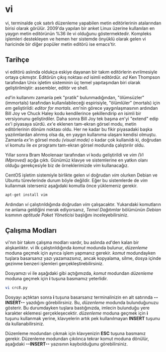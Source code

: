 # vi

vi, terminalde çok satırlı düzenleme yapabilen metin editörlerinin atalarından birisi olarak görülür. 2009'da yapılan bir anket Linux üzerine kullanılan en yaygın metin editörünün %36 ile vi olduğunu göstermektedir. Kompleks işlemleri destekleyen ve hemen her sistemde önyüklü olarak gelen vi haricinde bir diğer popüler metin editörü ise emacs'tir.

## Tarihçe

vi editörü aslında oldukça eskiye dayanan bir takım editörlerin evrilmesiyle ortaya çıkmıştır. Editörün çıkış noktası *ed* isimli editördür. *ed* Ken Thompson tarafından Unix işletim sisteminin üç temel yapıtaşından biri olarak geliştirilmiştir: assembler, editör ve shell.

*ed*'in kullanımı zamanla pek "pratik" bulunmadığından, "ölümsüzler" (immortals) tarafından kullanılabileceği espirisiyle, "ölümlüler" (mortals) için *em* geliştirildi: *editor for mortals*. *em*'nin görece yaygınlaşmasının ardından Bill Joy ve Chuck Haley kodu kendilerince şekillendirip *en* isimli bir versiyonunu geliştirdiler. Daha sonra Bill Joy tek başına *en*'yi "extend" edip *ex*'i piyasaya sürdü. *ex*'e eklenen tam-ekran görsel modu, metin editörlerinin dönüm noktası oldu. Her ne kadar bu fikir piyasadaki başka yazılımlardan alınmış olsa da, en yaygın kullanıma ulaşanı kendisi olmuştu. Zamanla *ex*'in görsel modu *(visual mode)* o kadar çok kullanıldı ki, doğrudan *vi* komutu ile *ex* programı tam-ekran görsel modunda çalıştırılır oldu.

Yıllar sonra Bram Moolenaar tarafından *vi* kodu geliştirildi ve *vim* *(Vi IMproved)* açığa çıktı. Günümüz klavye ve sistemlerine en yatkın olanı olduğu gerekçesiyle biz de örneklerimizde *vim* kullanacağız.

CentOS işletim sistemiyle birlikte gelen *vi* doğrudan *vim* olurken Debian ve Ubuntu türevlerinde durum böyle değildir. Eğer bu sistemlerde de *vim* kullanmak isterseniz aşağıdaki komutla önce yüklemeniz gerekir.

```bash
apt-get install vim
```

Ardından *vi* çalıştırıldığında doğrudan *vim* çalışacaktır. Yukarıdaki komutların ne anlama geldiğini merak ediyorsanız, *Temel Dağıtımlar* bölümünün *Debian* kısmının *aptitude Paket Yöneticisi* başlığını inceleyebilirsiniz.

## Çalışma Modları

vi'nın bir takım çalışma modları vardır, bu aslında *ed*'den kalan bir alışkanlıktır. vi ilk çalıştırıldığında *komut* modunda bulunur, *düzenleme* moduna geçmek için ayrıca işlem yapmanız gerekir. *komut* modundayken tuşlara basarsanız yazı yazamazsınız, ancak kopyalama, silme, dosya içinde gezinme benzeri işlemleri gerçekleştirebilirsiniz.

Dosyamızı vi ile aşağıdaki gibi açtığımızda, *komut* modundan *düzenleme* moduna geçmek için **i** tuşuna basmamız yeterlidir.

```bash
vi crc8.py
```

Dosyayı açtıktan sonra **i** tuşuna basarsanız terminalinizin en alt satırında **--INSERT--** yazdığını görebilirsiniz. Bu, *düzenleme* modunda bulunduğunuzu gösterir. Bu durumdayken tuşlara bastığınızda, imlecin bulunduğu yere karakter eklemesi gerçekleşecektir. *düzenleme* moduna geçmek için **i** tuşunu kullanmak yerine, klavyelerin artık pek kullanılmayan **INSERT** tuşunu da kullanabilirsiniz.

Düzenleme modundan çıkmak için klavyenizin **ESC** tuşuna basmanız gerekir. Düzenleme modundan çıkılınca tekrar komut moduna dönülür, aşağıdaki **--INSERT--** yazısının kaybolduğunu görebilirsiniz.

